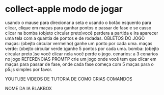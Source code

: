 # collect-apple                                                                                                                                                                                                                                                    modo de jogar 
usando o mause para direcionar a seta e usando o botão esquerdo para clicar, clique em maças para ganhar pontos e passar de fase e se casso clicar na bomba (objeto circular preto)você perdera a partida e ira aparecer uma tela com a quantia de pontos e de rodadas.                                                                                                                                                                                                                                                          OBLETOS DO JOGO 
maças: (obejto circular vermelho) ganhe um ponto por cada uma. 
maças verde: (obejto circular verde )ganhe 5 pontos por cada uma. 
 bomba: (obejto circular preto )se você clicar nela você perde o jogo. 
cenarios: a 3 cenarios no jogo 
REFERENCIAS
PROMTP
crie um jogo onde você tem que clicar em maças para passar de fase, onde cada fase começa com 5 maças para o p5.js simples por favor. 

YOUTUBE
VIDEOS DE TUTORIA DE COMO CRIAS COMANDOS 

NOME DA IA BLAKBOX
